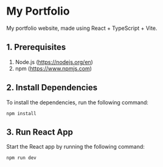 # My Portfolio
My portfolio website, made using React + TypeScript + Vite.

## 1. Prerequisites
1. Node.js (https://nodejs.org/en)
2. npm (https://www.npmjs.com)

## 2. Install Dependencies
To install the dependencies, run the following command:

```
npm install
```

## 3. Run React App

Start the React app by running the following command:

```
npm run dev
```
